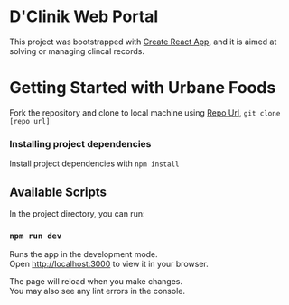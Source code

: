 # D'Clinik Web Portal

This project was bootstrapped with [Create React App](https://github.com/facebook/create-react-app), 
and it is aimed at solving or managing clincal records.

# Getting Started with Urbane Foods

Fork the repository and clone to local machine using [Repo Url](https://github.com/iamclement1/D-Clinik.git), 
`git clone [repo url]`

### Installing project dependencies

Install project dependencies with `npm install`

## Available Scripts

In the project directory, you can run:

### `npm run dev`

Runs the app in the development mode.\
Open [http://localhost:3000](http://localhost:3000) to view it in your browser.

The page will reload when you make changes.\
You may also see any lint errors in the console.
<!-- 
### `npm run build`

Builds the app for production to the `build` folder.\
It correctly bundles React in production mode and optimizes the build for the best performance.

The build is minified and the filenames include the hashes.\
Your app is ready to be deployed!

See the section about [deployment](https://facebook.github.io/create-react-app/docs/deployment) for more information. -->